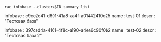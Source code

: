 ```
rac infobase --cluster=$ID summary list

```
infobase : c9cc2e41-d601-41a8-aa4f-a01442410d25
name     : test-01
descr    : "Тестовая база"

infobase : 397ced4a-4161-4f8c-a190-a4ea6c90f0b2
name     : test-02
descr    : "Тестовая база 2"
```